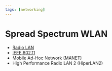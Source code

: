 ```yaml
---
tags: [networking]
---
```


# Spread Spectrum WLAN

- [Radio LAN](202304061157.md)
- [IEEE 802.11](202303292155.md)
- Mobile Ad-Hoc Network (MANET)
- High Performance Radio LAN 2 (HiperLAN2)
